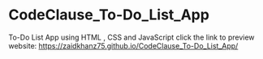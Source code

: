 # CodeClause_To-Do_List_App
To-Do List App using HTML , CSS  and JavaScript
click the link to preview website: https://zaidkhanz75.github.io/CodeClause_To-Do_List_App/
